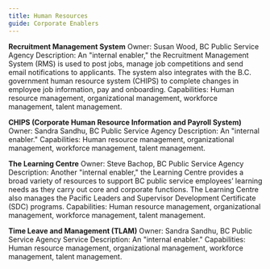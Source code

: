 ```yaml
---
title: Human Resources
guide: Corporate Enablers
---
```


**Recruitment Management System** Owner: Susan Wood, BC Public Service Agency Description: An "internal enabler," the Recruitment Management System (RMS) is used to post jobs, manage job competitions and send email notifications to applicants. The system also integrates with the B.C. government human resource system (CHIPS) to complete changes in employee job information, pay and onboarding. Capabilities: Human resource management, organizational management, workforce management, talent management.

**CHIPS (Corporate Human Resource Information and Payroll System)** Owner: Sandra Sandhu, BC Public Service Agency Description: An "internal enabler." Capabilities: Human resource management, organizational management, workforce management, talent management.

**The Learning Centre** Owner: Steve Bachop, BC Public Service Agency Description: Another "internal enabler," the Learning Centre provides a broad variety of resources to support BC public service employees’ learning needs as they carry out core and corporate functions. The Learning Centre also manages the Pacific Leaders and Supervisor Development Certificate (SDC) programs. Capabilities: Human resource management, organizational management, workforce management, talent management.

**Time Leave and Management (TLAM)** Owner: Sandra Sandhu, BC Public Service Agency Service Description: An "internal enabler." Capabilities: Human resource management, organizational management, workforce management, talent management.
